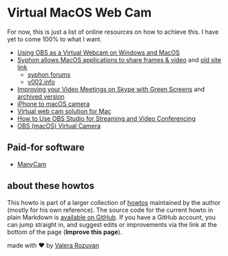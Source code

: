 # Virtual MacOS Web Cam

For now, this is just a list of online resources on how to achieve this. I have yet to come 100% to what I want.

- [Using OBS as a Virtual Webcam on Windows and MacOS](https://streamshark.io/blog/using-obs-as-a-virtual-webcam-on-windows-and-macos/)
- [Syphon allows MacOS applications to share frames & video](https://syphon.info/) and [old site link](http://syphon.v002.info)
   - [syphon forums](https://v002.info/forums/forum/syphon/)
   - [v002.info](https://v002.info/)
- [Improving your Video Meetings on Skype with Green Screens](https://www.rightpoint.com/thought/articles/2017/12/19/improving-your-video-meetings-on-skype-with-green-screens) and [archived version](https://web.archive.org/web/20201119114850/https://www.rightpoint.com/thought/articles/2017/12/19/improving-your-video-meetings-on-skype-with-green-screens)
- [iPhone to macOS camera](https://github.com/andrewodri/iphone-to-macos-camera)
- [Virtual web cam solution for Mac](https://obsproject.com/forum/threads/virtual-web-cam-solution-for-mac.93632/)
- [How to Use OBS Studio for Streaming and Video Conferencing](https://www.premiumbeat.com/blog/obs-studio-for-streaming-and-videoconferencing/)
- [OBS (macOS) Virtual Camera](https://github.com/johnboiles/obs-mac-virtualcam)

## Paid-for software

- [ManyCam](https://manycam.com/features/#layer)

## about these howtos

This howto is part of a larger collection of [howtos](https://howtos.rozuvan.net/) maintained by the author (mostly for his own reference). The source code for the current howto in plain Markdown is [available on GitHub](https://github.com/valera-rozuvan/howtos/blob/main/docs/016-virtual-mac-os-web-cam.md). If you have a GitHub account, you can jump straight in, and suggest edits or improvements via the link at the bottom of the page (**Improve this page**).

made with ❤ by [Valera Rozuvan](https://valera.rozuvan.net/)
